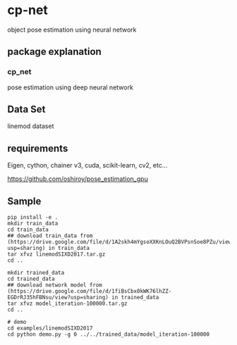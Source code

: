 # cp-net
object pose estimation using neural network


## package explanation
### cp_net
pose estimation using deep neural network

## Data Set
linemod dataset


## requirements
Eigen, cython, chainer v3, cuda, scikit-learn, cv2, etc...

https://github.com/oshiroy/pose_estimation_gpu


## Sample
```
pip install -e .
mkdir train_data
cd train_data
## download train_data from (https://drive.google.com/file/d/1A2skh4mYgsoXXKnLOuQ2BVPsnSoe8PZu/view?usp=sharing) in train_data
tar xfvz linemodSIXD2017.tar.gz
cd ..

mkdir trained_data
cd trained_data
## download network model from (https://drive.google.com/file/d/1fiBsCbx0kWK76lhZZ-EGDrRJ35hFBNsu/view?usp=sharing) in trained_data
tar xfvz model_iteration-100000.tar.gz
cd ..

# demo
cd examples/linemodSIXD2017
cd python demo.py -g 0 ../../trained_data/model_iteration-100000
```

